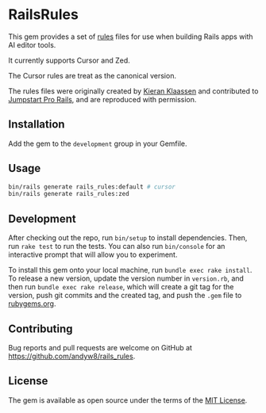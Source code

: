 # RailsRules

This gem provides a set of [rules](https://docs.cursor.com/context/rules) files for use when building Rails apps with AI editor tools.

It currently supports Cursor and Zed.

The Cursor rules are treat as the canonical version.

The rules files were originally created by [Kieran Klaassen](https://github.com/kieranklaassen) and contributed to [Jumpstart Pro Rails](jumpstartrails.com), and are reproduced with permission.

## Installation

Add the gem to the `development` group in your Gemfile.

## Usage

```bash
bin/rails generate rails_rules:default # cursor
bin/rails generate rails_rules:zed
```

## Development

After checking out the repo, run `bin/setup` to install dependencies. Then, run `rake test` to run the tests. You can also run `bin/console` for an interactive prompt that will allow you to experiment.

To install this gem onto your local machine, run `bundle exec rake install`. To release a new version, update the version number in `version.rb`, and then run `bundle exec rake release`, which will create a git tag for the version, push git commits and the created tag, and push the `.gem` file to [rubygems.org](https://rubygems.org).

## Contributing

Bug reports and pull requests are welcome on GitHub at https://github.com/andyw8/rails_rules.

## License

The gem is available as open source under the terms of the [MIT License](https://opensource.org/licenses/MIT).
